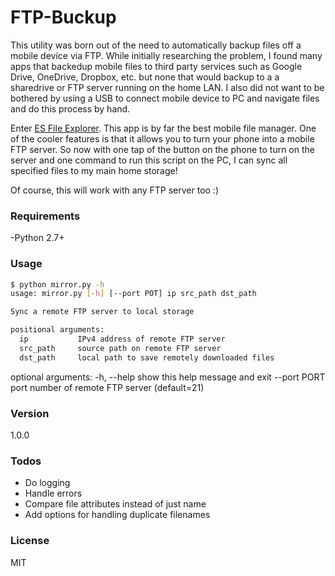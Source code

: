 # FTP-Buckup

This utility was born out of the need to automatically backup files off a mobile device via FTP. While initially researching the problem, I found many apps that backedup mobile files to third party services such as Google Drive, OneDrive, Dropbox, etc. but none that would backup to a a sharedrive or FTP server running on the home LAN. I also did not want to be bothered by using a USB to connect mobile device to PC and navigate files and do this process by hand.

Enter [ES File Explorer](https://play.google.com/store/apps/details?id=com.estrongs.android.pop&hl=en). This app is by far the best mobile file manager. One of the cooler features is that it allows you to turn your phone into a mobile FTP server. So now with one tap of the button on the phone to turn on the server and one command to run this script on the PC, I can sync all specified files to my main home storage!

Of course, this will work with any FTP server too :)

### Requirements
-Python 2.7+

### Usage
```sh
$ python mirror.py -h 
usage: mirror.py [-h] [--port POT] ip src_path dst_path

Sync a remote FTP server to local storage

positional arguments:
  ip           IPv4 address of remote FTP server
  src_path     source path on remote FTP server
  dst_path     local path to save remotely downloaded files
```
optional arguments:
  -h, --help   show this help message and exit
  --port PORT  port number of remote FTP server (default=21)
### Version
1.0.0

### Todos

 - Do logging
 - Handle errors
 - Compare file attributes instead of just name
 - Add options for handling duplicate filenames

### License
MIT
